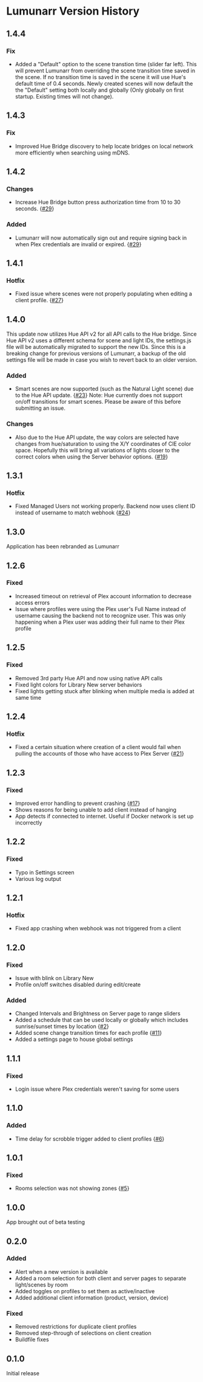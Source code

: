 # Lumunarr Version History

## 1.4.4

### Fix

- Added a "Default" option to the scene transtion time (slider far left). This will prevent Lumunarr from overriding the scene transition time saved in the scene. If no transition time is saved in the scene it will use Hue's default time of 0.4 seconds. Newly created scenes will now default the the "Default" setting both locally and globally (Only globally on first startup. Existing times will not change).

## 1.4.3

### Fix

- Improved Hue Bridge discovery to help locate bridges on local network more efficiently when searching using mDNS.

## 1.4.2

### Changes

- Increase Hue Bridge button press authorization time from 10 to 30 seconds. {[#29](https://github.com/chadwpalm/Lumunarr/discussions/29)}

### Added

- Lumunarr will now automatically sign out and require signing back in when Plex credentials are invalid or expired. {[#29](https://github.com/chadwpalm/Lumunarr/discussions/29)}

## 1.4.1

### Hotfix

- Fixed issue where scenes were not properly populating when editing a client profile. {[#27](https://github.com/chadwpalm/Lumunarr/issues/27)}

## 1.4.0

This update now utilizes Hue API v2 for all API calls to the Hue bridge. Since Hue API v2 uses a different schema for scene and light IDs, the settings.js file will be automatically migrated to support the new IDs. Since this is a breaking change for previous versions of Lumunarr, a backup of the old settings file will be made in case you wish to revert back to an older version.

### Added

- Smart scenes are now supported (such as the Natural Light scene) due to the Hue API update. {[#23](https://github.com/chadwpalm/Lumunarr/issues/23)} Note: Hue currently does not support on/off transitions for smart scenes. Please be aware of this before submitting an issue.

### Changes

- Also due to the Hue API update, the way colors are selected have changes from hue/saturation to using the X/Y coordinates of CIE color space. Hopefully this will bring all variations of lights closer to the correct colors when using the Server behavior options. {[#19](https://github.com/chadwpalm/Lumunarr/issues/19)}

## 1.3.1

### Hotfix

- Fixed Managed Users not working properly. Backend now uses client ID instead of username to match webhook {[#24](https://github.com/chadwpalm/Lumunarr/issues/24)}

## 1.3.0

Application has been rebranded as Lumunarr

## 1.2.6

### Fixed

- Increased timeout on retrieval of Plex account information to decrease access errors
- Issue where profiles were using the Plex user's Full Name instead of username causing the backend not to recognize user. This was only happening when a Plex user was adding their full name to their Plex profile

## 1.2.5

### Fixed

- Removed 3rd party Hue API and now using native API calls
- Fixed light colors for Library New server behaviors
- Fixed lights getting stuck after blinking when multiple media is added at same time

## 1.2.4

### Hotfix

- Fixed a certain situation where creation of a client would fail when pulling the accounts of those who have access to Plex Server {[#21](https://github.com/chadwpalm/Lumunarr/issues/21)}

## 1.2.3

### Fixed

- Improved error handling to prevent crashing {[#17](https://github.com/chadwpalm/Lumunarr/issues/17)}
- Shows reasons for being unable to add client instead of hanging
- App detects if connected to internet. Useful if Docker network is set up incorrectly

## 1.2.2

### Fixed

- Typo in Settings screen
- Various log output

## 1.2.1

### Hotfix

- Fixed app crashing when webhook was not triggered from a client

## 1.2.0

### Fixed

- Issue with blink on Library New
- Profile on/off switches disabled during edit/create

### Added

- Changed Intervals and Brightness on Server page to range sliders
- Added a schedule that can be used locally or globally which includes sunrise/sunset times by location {[#2](https://github.com/chadwpalm/Lumunarr/issues/2)}
- Added scene change transition times for each profile {[#11](https://github.com/chadwpalm/Lumunarr/issues/11)}
- Added a settings page to house global settings

## 1.1.1

### Fixed

- Login issue where Plex credentials weren't saving for some users

## 1.1.0

### Added

- Time delay for scrobble trigger added to client profiles {[#6](https://github.com/chadwpalm/Lumunarr/issues/6)}

## 1.0.1

### Fixed

- Rooms selection was not showing zones {[#5](https://github.com/chadwpalm/Lumunarr/issues/5)}

## 1.0.0

App brought out of beta testing

## 0.2.0

### Added

- Alert when a new version is available
- Added a room selection for both client and server pages to separate light/scenes by room
- Added toggles on profiles to set them as active/inactive
- Added additional client information (product, version, device)

### Fixed

- Removed restrictions for duplicate client profiles
- Removed step-through of selections on client creation
- Buildfile fixes

## 0.1.0

Initial release

